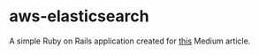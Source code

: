# aws-elasticsearch

A simple Ruby on Rails application created for [this](https://medium.com/@paulskarseth/aws-elasticsearch-cloudwatch-analyze-data-and-logs-160650e425a9) Medium article.
